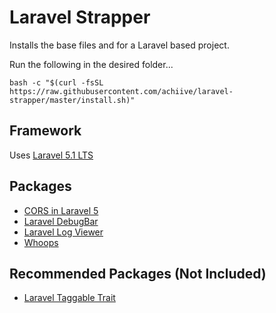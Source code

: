 # Laravel Strapper

Installs the base files and for a Laravel based project.

Run the following in the desired folder...

    bash -c "$(curl -fsSL https://raw.githubusercontent.com/achiive/laravel-strapper/master/install.sh)"


## Framework

Uses [Laravel 5.1 LTS](http://laravel.com/docs/5.1/)


## Packages

- [CORS in Laravel 5](https://github.com/barryvdh/laravel-cors)
- [Laravel DebugBar](https://github.com/barryvdh/laravel-debugbar)
- [Laravel Log Viewer](https://github.com/rap2hpoutre/laravel-log-viewer)
- [Whoops](https://github.com/filp/whoops)


## Recommended Packages (Not Included)

- [Laravel Taggable Trait](https://github.com/rtconner/laravel-tagging)

